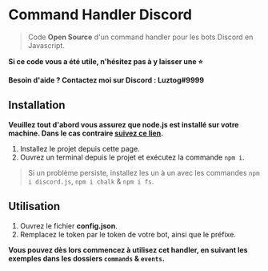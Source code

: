 # Command Handler Discord

> Code **Open Source** d'un command handler pour les bots Discord en Javascript. 

**Si ce code vous a été utile, n'hésitez pas à y laisser une :star:**

**Besoin d'aide ? Contactez moi sur Discord : Luztog#9999**

## Installation 

**Veuillez tout d'abord vous assurez que node.js est installé sur votre machine. Dans le cas contraire [suivez ce lien](https://nodejs.org/fr/download/).** 

1) Installez le projet depuis cette page.
2) Ouvrez un terminal depuis le projet et exécutez la commande `npm i`. 
> Si un problème persiste, installez les un à un avec les commandes `npm i discord.js`, `npm i chalk` & `npm i fs`. 

## Utilisation

1) Ouvrez le fichier **config.json**.
2) Remplacez le token par le token de votre bot, ainsi que le préfixe. 

__**Vous pouvez dès lors commencez à utilisez cet handler, en suivant les exemples dans les dossiers `commands` & `events`.**__ 
